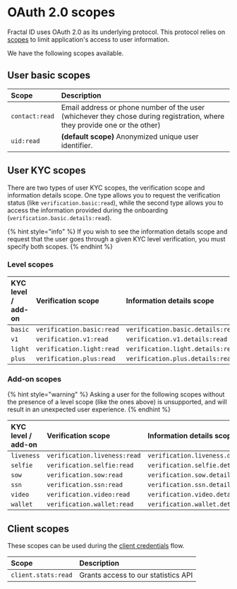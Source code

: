 # OAuth 2.0 scopes

Fractal ID uses OAuth 2.0 as its underlying protocol. This protocol relies on [scopes](https://oauth.net/2/scope/) to limit application's access to user information.

We have the following scopes available.

## User basic scopes

| Scope | Description |
| :--- | :--- |
| `contact:read` | Email address or phone number of the user \(whichever they chose during registration, where they provide one or the other\) |
| `uid:read` | **\(default scope\)** Anonymized unique user identifier. |

## User KYC scopes

There are two types of user KYC scopes, the verification scope and information details scope. One type allows you to request the verification status \(like `verification.basic:read`\), while the second type allows you to access the information provided during the onboarding \(`verification.basic.details:read`\).

{% hint style="info" %}
If you wish to see the information details scope and request that the user goes through a given KYC level verification, you must specify both scopes.
{% endhint %}

### Level scopes

| KYC level / add-on | Verification scope | Information details scope |
| :--- | :--- | :--- |
| `basic` | `verification.basic:read` | `verification.basic.details:read` |
| `v1` | `verification.v1:read` | `verification.v1.details:read` |
| `light` | `verification.light:read` | `verification.light.details:read` |
| `plus` | `verification.plus:read` | `verification.plus.details:read` |

### Add-on scopes

{% hint style="warning" %}
Asking a user for the following scopes without the presence of a level scope \(like the ones above\) is unsupported, and will result in an unexpected user experience.
{% endhint %}

| KYC level / add-on | Verification scope | Information details scope |
| :--- | :--- | :--- |
| `liveness` | `verification.liveness:read` | `verification.liveness.details:read` |
| `selfie` | `verification.selfie:read` | `verification.selfie.details:read` |
| `sow` | `verification.sow:read` | `verification.sow.details:read` |
| `ssn` | `verification.ssn:read` | `verification.ssn.details:read` |
| `video` | `verification.video:read` | `verification.video.details:read` |
| `wallet` | `verification.wallet:read` | `verification.wallet.details:read` |

## Client scopes

These scopes can be used during the [client credentials](back-office-integration/client-authorization.md#client-credentials-grant-flow) flow.

| Scope | Description |
| :--- | :--- |
| `client.stats:read` | Grants access to our statistics API |

